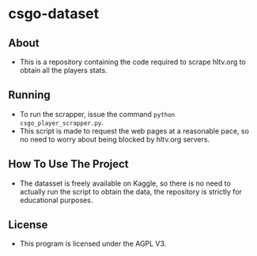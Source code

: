 # csgo-dataset

## About
- This is a repository containing the code required to scrape hltv.org to obtain all the players stats.

## Running

- To run the scrapper, issue the command `python csgo_player_scrapper.py`.
- This script is made to request the web pages at a reasonable pace, so no need to worry about being blocked by hltv.org servers.

## How To Use The Project
- The datasset is freely available on Kaggle, so there is no need to actually run the script to obtain the data, the repository is strictly for educational purposes.

## License
- This program is licensed under the AGPL V3.
